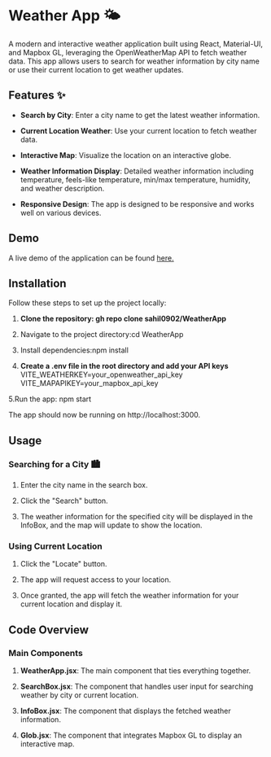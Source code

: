 Weather App 🌤️
===============

A modern and interactive weather application built using React, Material-UI, and Mapbox GL, leveraging the OpenWeatherMap API to fetch weather data. This app allows users to search for weather information by city name or use their current location to get weather updates.

Features ✨
--------

*   **Search by City**: Enter a city name to get the latest weather information.
    
*   **Current Location Weather**: Use your current location to fetch weather data.
    
*   **Interactive Map**: Visualize the location on an interactive globe.
    
*   **Weather Information Display**: Detailed weather information including temperature, feels-like temperature, min/max temperature, humidity, and weather description.
    
*   **Responsive Design**: The app is designed to be responsive and works well on various devices.
    

Demo
----

A live demo of the application can be found [here.](https://res.cloudinary.com/dn42qkskw/video/upload/v1719519141/Portfolio/rhb9dmwpbsptaem9jhtj.mp4)

Installation
------------

Follow these steps to set up the project locally:

1.  **Clone the repository: gh repo clone sahil0902/WeatherApp**
    
2.  Navigate to the project directory:cd WeatherApp
    
3.  Install dependencies:npm install
    
4.  **Create a .env file in the root directory and add your API keys**
    VITE\_WEATHERKEY=your\_openweather\_api\_key
    VITE\_MAPAPIKEY=your\_mapbox\_api\_key

5.Run the app: npm start

The app should now be running on http://localhost:3000.

Usage
-----

### Searching for a City 🏙️

1.  Enter the city name in the search box.
    
2.  Click the "Search" button.
    
3.  The weather information for the specified city will be displayed in the InfoBox, and the map will update to show the location.
    

### Using Current Location 

1.  Click the "Locate" button.
    
2.  The app will request access to your location.
    
3.  Once granted, the app will fetch the weather information for your current location and display it.
    

Code Overview
-------------

### Main Components

1.  **WeatherApp.jsx**: The main component that ties everything together.
    
2.  **SearchBox.jsx**: The component that handles user input for searching weather by city or current location.
    
3.  **InfoBox.jsx**: The component that displays the fetched weather information.
    
4.  **Glob.jsx**: The component that integrates Mapbox GL to display an interactive map.
    
